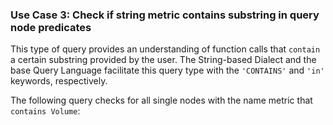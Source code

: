 ### Use Case 3: Check if string metric contains substring in query node predicates


This type of query provides an understanding of function calls that `contain` a certain substring provided by the user. The String-based Dialect and the base Query Language facilitate this query type with the `'CONTAINS'` and `'in'` keywords, respectively.  

The following query checks for all single nodes with the name metric that `contains Volume`:
